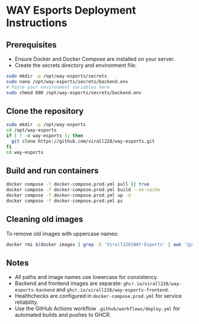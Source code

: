 # WAY Esports Deployment Instructions

## Prerequisites

- Ensure Docker and Docker Compose are installed on your server.
- Create the secrets directory and environment file:

```bash
sudo mkdir -p /opt/way-esports/secrets
sudo nano /opt/way-esports/secrets/backend.env
# Paste your environment variables here
sudo chmod 600 /opt/way-esports/secrets/backend.env
```

## Clone the repository

```bash
sudo mkdir -p /opt/way-esports
cd /opt/way-esports
if [ ! -d way-esports ]; then
  git clone https://github.com/virall228/way-esports.git
fi
cd way-esports
```

## Build and run containers

```bash
docker compose -f docker-compose.prod.yml pull || true
docker compose -f docker-compose.prod.yml build --no-cache
docker compose -f docker-compose.prod.yml up -d
docker compose -f docker-compose.prod.yml ps
```

## Cleaning old images

To remove old images with uppercase names:

```bash
docker rmi $(docker images | grep -E 'Virall228|WAY-Esports' | awk '{print $3}') 2>/dev/null || true
```

## Notes

- All paths and image names use lowercase for consistency.
- Backend and frontend images are separate: `ghcr.io/virall228/way-esports-backend` and `ghcr.io/virall228/way-esports-frontend`.
- Healthchecks are configured in `docker-compose.prod.yml` for service reliability.
- Use the GitHub Actions workflow `.github/workflows/deploy.yml` for automated builds and pushes to GHCR.
